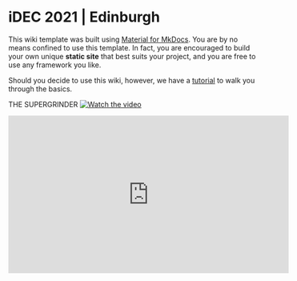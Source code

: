 # iDEC 2021 | Edinburgh

This wiki template was built using [Material for MkDocs](https://squidfunk.github.io/mkdocs-material/). You are by no means confined to use this template. In fact, you are encouraged to build your own unique **static site** that best suits your project, and you are free to use any framework you like.

Should you decide to use this wiki, however, we have a [tutorial](https://wiki.idec.io/team_wiki/mkdocs.html) to walk you through the basics.

THE SUPERGRINDER
[![Watch the video](https://img.youtube.com/vi/t6USKgW261w/maxresdefault.jpg)](https://youtube.com/video/t6USKgW261w)

<body>
  <iframe width="560" height="315" src="https://www.youtube.com/embed/t6USKgW261w" title="YouTube video player" frameborder="0" allow="accelerometer; autoplay; clipboard-write; encrypted-media; gyroscope; picture-in-picture" allowfullscreen></iframe>

</body>
